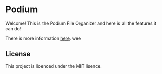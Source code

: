 # Podium

Welcome! This is the Podium File Organizer and here is all the features it can do!


There is more information [here](https://skypi.club/Podium/index.html).
  wee

## License

This project is licenced under the MIT lisence.
